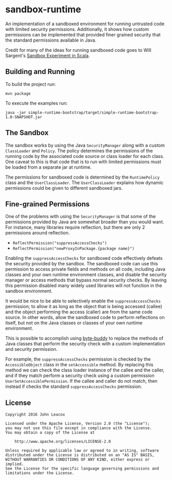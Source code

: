 # sandbox-runtime

An implementation of a sandboxed environment for running untrusted code with limited security permissions. Additionally, it shows how custom permissions can be implemented that provided finer grained security that the standard permissions available in Java.

Credit for many of the ideas for running sandboxed code goes to Will Sargent's [Sandbox Experiment in Scala](https://github.com/wsargent/sandboxexperiment).

## Building and Running

To build the project run:

```
mvn package
```

To execute the examples run:

```
java -jar simple-runtime-bootstrap/target/simple-runtime-bootstrap-1.0-SNAPSHOT.jar

```

## The Sandbox

The sandbox works by using the Java `SecurityManager` along with a custom `ClassLoader` and `Policy`. The policy determines the permissions of the running code by the associated code source or class loader for each class. One caveat to this is that code that is to run with limited permissions must be loaded from a separate jar at runtime.

The permissions for sandboxed code is determined by the `RuntimePolicy` class and the `UserClassLoader`. The `UserClassLoader` explains how dynamic permissions could be given to different sandboxed jars.


## Fine-grained Permissions

One of the problems with using the `SecurityManager` is that some of the permissions provided by Java are somewhat broader than you would want. For instance, many libraries require reflection, but there are only 2 permissions around reflection.

 * `ReflectPermission("suppressAccessChecks")`
 * `ReflectPermission("newProxyInPackage.{package name}")`

Enabling the `suppressAccessChecks` for sandboxed code effectively defeats the security provided by the sandbox. The sandboxed code can use this permission to access private fields and methods on all code, including Java classes and your own runtime environment classes, and disable the security manager or access methods that bypass normal security checks. By leaving this permission disabled many widely used libraries will not function in the sandbox environment.

It would be nice to be able to selectively enable the `suppressAccessChecks` permission; to allow it as long as the object that is being accessed (callee) and the object performing the access (caller) are from the same code source. In other words, allow the sandboxed code to perform reflections on itself, but not on the Java classes or classes of your own runtime environment.

This is possible to accomplish using [byte-buddy](https://github.com/raphw/byte-buddy) to replace the methods of Java classes that perform the security check with a custom implementation and security permission.

For example, the `suppressAccessChecks` permission is checked by the `AccessibleObject` class in the `setAccessible` method. By replacing this method we can check the class loader instance of the callee and the caller, and if they match perform a security check using a custom permission `UserSetAccessiblePermission`. If the callee and caller do not match, then instead if checks the standard `suppressAccessChecks` permission.


## License

    Copyright 2016 John Leacox

    Licensed under the Apache License, Version 2.0 (the "License");
    you may not use this file except in compliance with the License.
    You may obtain a copy of the License at

        http://www.apache.org/licenses/LICENSE-2.0

    Unless required by applicable law or agreed to in writing, software
    distributed under the License is distributed on an "AS IS" BASIS,
    WITHOUT WARRANTIES OR CONDITIONS OF ANY KIND, either express or implied.
    See the License for the specific language governing permissions and
    limitations under the License.